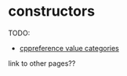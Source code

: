 # constructors

TODO:
* [cppreference value categories](https://en.cppreference.com/w/cpp/language/value_category)

link to other pages??
